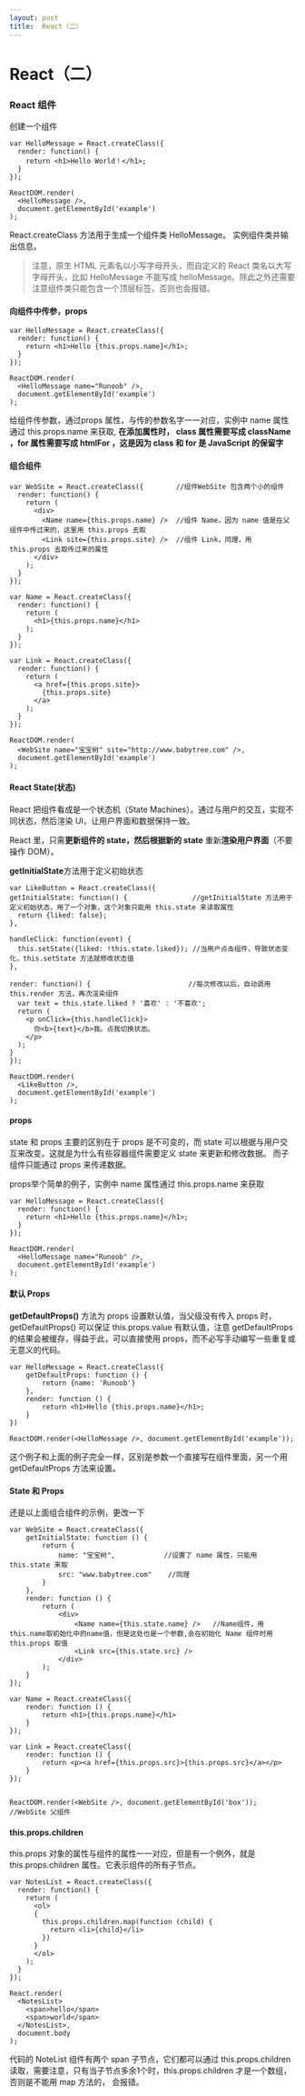 ```yaml
---
layout: post
title:  React（二）
---
```




# React（二）


### React 组件

创建一个组件

```
var HelloMessage = React.createClass({
  render: function() {
    return <h1>Hello World！</h1>;
  }
});
 
ReactDOM.render(
  <HelloMessage />,
  document.getElementById('example')
);
```
React.createClass 方法用于生成一个组件类 HelloMessage。<HelloMessage /> 实例组件类并输出信息。

> 注意，原生 HTML 元素名以小写字母开头，而自定义的 React 类名以大写字母开头，比如 HelloMessage 不能写成 helloMessage。除此之外还需要注意组件类只能包含一个顶层标签，否则也会报错。

#### 向组件中传参，props

```
var HelloMessage = React.createClass({
  render: function() {
    return <h1>Hello {this.props.name}</h1>;
  }
});
 
ReactDOM.render(
  <HelloMessage name="Runoob" />,
  document.getElementById('example')
);
```

给组件传参数，通过props 属性，与传的参数名字一一对应，实例中 name 属性通过 this.props.name 来获取, **在添加属性时， class 属性需要写成 className ，for 属性需要写成 htmlFor ，这是因为 class 和 for 是 JavaScript 的保留字**


#### 组合组件

```
var WebSite = React.createClass({        //组件WebSite 包含两个小的组件
  render: function() {
    return (
      <div>
        <Name name={this.props.name} />  //组件 Name，因为 name 值是在父组件中传过来的，这里用 this.props 去取
        <Link site={this.props.site} />  //组件 Link，同理，用 this.props 去取传过来的属性
      </div>
    );
  }
});
 
var Name = React.createClass({
  render: function() {
    return (
      <h1>{this.props.name}</h1>
    );
  }
});
 
var Link = React.createClass({
  render: function() {
    return (
      <a href={this.props.site}>
        {this.props.site}
      </a>
    );
  }
});
 
ReactDOM.render(
  <WebSite name="宝宝树" site="http://www.babytree.com" />,
  document.getElementById('example')
);
```


#### React State(状态)

React 把组件看成是一个状态机（State Machines）。通过与用户的交互，实现不同状态，然后渲染 UI，让用户界面和数据保持一致。

React 里，只需**更新组件的 state，**然后根据**新的 state** 重新**渲染用户界面**（不要操作 DOM）。

**getInitialState**方法用于定义初始状态

```
var LikeButton = React.createClass({
getInitialState: function() {                //getInitialState 方法用于定义初始状态，用了一个对象，这个对象只能用 this.state 来读取属性
  return {liked: false};
}, 

handleClick: function(event) {
  this.setState({liked: !this.state.liked}); //当用户点击组件，导致状态变化，this.setState 方法就修改状态值
},

render: function() {                        //每次修改以后，自动调用 this.render 方法，再次渲染组件
  var text = this.state.liked ? '喜欢' : '不喜欢';
  return (
    <p onClick={this.handleClick}>
      你<b>{text}</b>我。点我切换状态。
    </p>
  );
}
});

ReactDOM.render(
  <LikeButton />,
  document.getElementById('example')
);
```


####  props


state 和 props 主要的区别在于 props 是不可变的，而 state 可以根据与用户交互来改变。这就是为什么有些容器组件需要定义 state 来更新和修改数据。 而子组件只能通过 props 来传递数据。

props举个简单的例子，实例中 name 属性通过 this.props.name 来获取

```
var HelloMessage = React.createClass({
  render: function() {
    return <h1>Hello {this.props.name}</h1>;
  }
});

ReactDOM.render(
  <HelloMessage name="Runoob" />,
  document.getElementById('example')
);
```


#### 默认 Props

**getDefaultProps()** 方法为 props 设置默认值，当父级没有传入 props 时，getDefaultProps() 可以保证 this.props.value 有默认值，注意 getDefaultProps 的结果会被缓存，得益于此，可以直接使用 props，而不必写手动编写一些重复或无意义的代码。

```
var HelloMessage = React.createClass({
    getDefaultProps: function () {
    	return {name: 'Runoob'}
    },
    render: function () {
        return <h1>Hello {this.props.name}</h1>;
    }
})

ReactDOM.render(<HelloMessage />, document.getElementById('example'));
```

这个例子和上面的例子完全一样，区别是参数一个直接写在组件里面，另一个用 getDefaultProps 方法来设置。



#### State 和 Props

还是以上面组合组件的示例，更改一下

```
var WebSite = React.createClass({
    getInitialState: function () {
        return {
            name: "宝宝树",            //设置了 name 属性，只能用 this.state 来取
            src: "www.babytree.com"    //同理
        }
    },
    render: function () {
        return (
            <div>
                <Name name={this.state.name} />   //Name组件，用this.name取初始化中的name值，但是这处也是一个参数,会在初始化 Name 组件时用 this.props 取值
                <Link src={this.state.src} />
            </div>
        );
    }
});

var Name = React.createClass({
    render: function () {
        return <h1>{this.props.name}</h1>
    }
});

var Link = React.createClass({
    render: function () {
        return <p><a href={this.props.src}>{this.props.src}</a></p>
    }
});


ReactDOM.render(<WebSite />, document.getElementById('box'));      //WebSite 父组件
```

#### this.props.children

this.props 对象的属性与组件的属性一一对应，但是有一个例外，就是 this.props.children 属性。它表示组件的所有子节点。

```
var NotesList = React.createClass({
  render: function() {
    return (
      <ol>
      {
        this.props.children.map(function (child) {
          return <li>{child}</li>
        })
      }
      </ol>
    );
  }
});

React.render(
  <NotesList>
    <span>hello</span>
    <span>world</span>
  </NotesList>,
  document.body
);
```

代码的 NoteList 组件有两个 span 子节点，它们都可以通过 this.props.children 读取，需要注意，只有当子节点多余1个时，this.props.children 才是一个数组，否则是不能用 map 方法的， 会报错。

